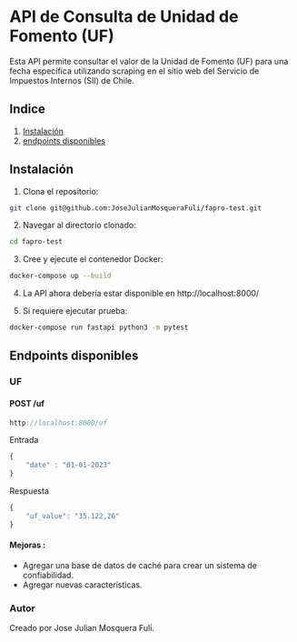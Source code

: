 # API de Consulta de Unidad de Fomento (UF)

Esta API permite consultar el valor de la Unidad de Fomento (UF) para una fecha específica utilizando scraping en el sitio web del Servicio de Impuestos Internos (SII) de Chile.

## Indice

1. [ Instalación ](#instalación)
2. [ endpoints disponibles ](#endpoints-disponibles)

## Instalación

1. Clona el repositorio:

```bash
git clone git@github.com:JoseJulianMosqueraFuli/fapro-test.git
```

2. Navegar al directorio clonado:

```bash
cd fapro-test
```

3. Cree y ejecute el contenedor Docker:

```bash
docker-compose up --build
```

4. La API ahora debería estar disponible en http://localhost:8000/

5. Si requiere ejecutar prueba:

```bash
docker-compose run fastapi python3 -m pytest
```

## Endpoints disponibles

### UF

#### POST /uf

```jsx
http://localhost:8000/uf
```

Entrada

```jsx
{
    "date" : "01-01-2023"
}
```

Respuesta

```jsx
{
    "uf_value": "35.122,26"
}
```

#### Mejoras :

- Agregar una base de datos de caché para crear un sistema de confiabilidad.
- Agregar nuevas características.

### Autor

Creado por Jose Julian Mosquera Fuli.
